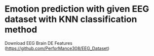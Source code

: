 #  Emotion prediction with given EEG dataset with KNN classification method

 Download EEG Brain DE Features (https://github.com/PerforMance308/EEG_Dataset)
